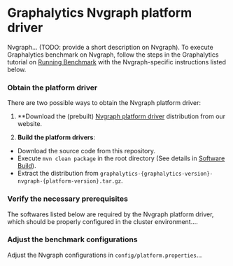 # Graphalytics Nvgraph platform driver

Nvgraph... (TODO: provide a short description on Nvgraph). To execute Graphalytics benchmark on Nvgraph, follow the steps in the Graphalytics tutorial on [Running Benchmark](https://github.com/ldbc/ldbc_graphalytics/wiki/Manual%3A-Running-Benchmark) with the Nvgraph-specific instructions listed below.

### Obtain the platform driver
There are two possible ways to obtain the Nvgraph platform driver:

 1. **Download the (prebuilt) [Nvgraph platform driver](http://graphalytics.site/dist/stable/) distribution from our website.

 2. **Build the platform drivers**: 
  - Download the source code from this repository.
  - Execute `mvn clean package` in the root directory (See details in [Software Build](https://github.com/ldbc/ldbc_graphalytics/wiki/Documentation:-Software-Build)).
  - Extract the distribution from  `graphalytics-{graphalytics-version}-nvgraph-{platform-version}.tar.gz`.

### Verify the necessary prerequisites
The softwares listed below are required by the Nvgraph platform driver, which should be properly configured in the cluster environment....

### Adjust the benchmark configurations
Adjust the Nvgraph configurations in `config/platform.properties`...


